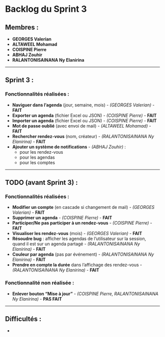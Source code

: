 # Backlog du Sprint 3

## Membres :
- **GEORGES Valerian**
- **ALTAWEEL Mohamad**
- **COISPINE Pierre**
- **ABHAJ Zouhir**
- **RALANTONISAINANA Ny Elanirina**

---

## Sprint 3 : 

### Fonctionnalités réalisées :
- **Naviguer dans l’agenda** (jour, semaine, mois) - *(GEORGES Valerian)* - **FAIT**
- **Exporter un agenda** (fichier Excel ou JSON) - *(COISPINE Pierre)* - **FAIT**
- **Importer un agenda** (fichier Excel ou JSON) - *(COISPINE Pierre)* - **FAIT**
- **Mot de passe oublié** (avec envoi de mail) - *(ALTAWEEL Mohamad)* - **FAIT**
- **Rechercher rendez-vous** (nom, créateur) - *(RALANTONISAINANA Ny Elanirina)* - **FAIT**
- **Ajouter un système de notifications** - *(ABHAJ Zouhir)* :
  - pour les rendez-vous
  - pour les agendas
  - pour les comptes

---

## TODO (avant Sprint 3) : 

### Fonctionnalités réalisées :
- **Modifier un compte** (en cascade si changement de mail) - *(GEORGES Valerian)* - **FAIT**
- **Supprimer un agenda** - *(COISPINE Pierre)* - **FAIT**
- **Participer/Ne pas participer à un rendez-vous** - *(COISPINE Pierre)* - **FAIT**
- **Visualiser les rendez-vous** (mois) - *(GEORGES Valerian)* - **FAIT**
- **Résoudre bug** : afficher les agendas de l’utilisateur sur la session, quand il est sur un agenda partagé - *(RALANTONISAINANA Ny Elanirina)* - **FAIT**
- **Couleur par agenda** (pas par événement) - *(RALANTONISAINANA Ny Elanirina)* - **FAIT**
- **Prendre en compte la durée** dans l’affichage des rendez-vous - *(RALANTONISAINANA Ny Elanirina)* - **FAIT**

### Fonctionnalité non réalisée :
- **Enlever bouton “Mise à jour”** - *(COISPINE Pierre, RALANTONISAINANA Ny Elanirina)* - **PAS FAIT**

---

## Difficultés :
- 
